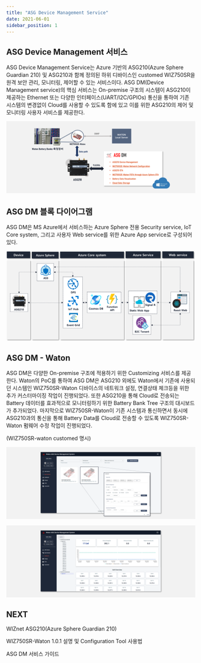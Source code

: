```yaml
---
title: "ASG Device Management Service"
date: 2021-06-01
sidebar_position: 1
---
```


## ASG Device Management 서비스
ASG Device Management Service는 Azure 기반의 ASG210(Azure Sphere Guardian 210) 및 ASG210과 함께 정의된 하위 디바이스인 customed WIZ750SR을 원격 보안 관리, 모니터링, 제어할 수 있는 서비스이다.
ASG DM(Device Management service)의 핵심 서비스는 On-premise 구조의 시스템이 ASG210이 제공하는 Ethernet 또는 다양한 인터페이스(UART/I2C/GPIOs) 통신을 통하여 기존 시스템의 변경없이 Cloud를 사용할 수 있도록 함에 있고 이를 위한 ASG210의 제어 및 모니터링 사용자 서비스를 제공한다.

![](../static/img/asgdm/ASGDM_waton_overview.png)

## ASG DM 블록 다이어그램
ASG DM은 MS Azure에서 서비스하는 Azure Sphere 전용 Security service, IoT Core system, 그리고 사용자 Web service를 위한 Azure App service로 구성되어 있다.

![](../static/img/asgdm/ASGDM_block_diagram.png)

## ASG DM - Waton
ASG DM은 다양한 On-premise 구조에 적용하기 위한 Customizing 서비스를 제공한다. Waton의 PoC를 통하여 ASG DM은 ASG210 외에도 Waton에서 기존에 사용되던 시스템인 WIZ750SR-Waton 디바이스의 네트워크 설정, 연결상태 체크등을 위한 추가 커스터마이징 작업이 진행되었다.
또한 ASG210을 통해 Cloud로 전송되는 Battery 데이터를 효과적으로 모니터링하기 위한 Battery Bank Tree 구조의 대시보드가 추가되었다.
마지막으로 WIZ750SR-Waton이 기존 시스템과 통신하면서 동시에 ASG210과의 통신을 통해 Battery Data를 Cloud로 전송할 수 있도록 WIZ750SR-Waton 펌웨어 수정 작업이 진행되었다.

(WIZ750SR-waton customed 명시)

![](../static/img/asgdm/ASGDM_waton_wiz750_list.png)

![](../static/img/asgdm/ASGDM_waton_dashboard.png)


## NEXT
WIZnet ASG210(Azure Sphere Guardian 210)

WIZ750SR-Waton 1.0.1 설명 및 Configuration Tool 사용법

ASG DM 서비스 가이드

